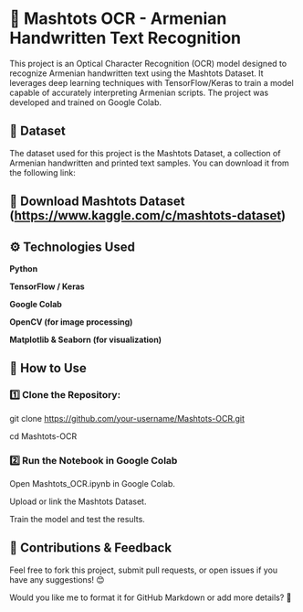 # **📌 Mashtots OCR - Armenian Handwritten Text Recognition**

This project is an Optical Character Recognition (OCR) model designed to recognize Armenian handwritten text using the Mashtots Dataset. It leverages deep learning techniques with TensorFlow/Keras to train a model capable of accurately interpreting Armenian scripts. The project was developed and trained on Google Colab.

## **📂 Dataset**

The dataset used for this project is the Mashtots Dataset, a collection of Armenian handwritten and printed text samples. You can download it from the following link:

## **🔗 Download Mashtots Dataset** (https://www.kaggle.com/c/mashtots-dataset)

## **⚙️ Technologies Used**

__Python__

__TensorFlow / Keras__

__Google Colab__

__OpenCV (for image processing)__

__Matplotlib & Seaborn (for visualization)__


## **📜 How to Use**

### 1️⃣ Clone the Repository:

git clone https://github.com/your-username/Mashtots-OCR.git

cd Mashtots-OCR

### 2️⃣ Run the Notebook in Google Colab

Open Mashtots_OCR.ipynb in Google Colab.

Upload or link the Mashtots Dataset.

Train the model and test the results.


## **📢 Contributions & Feedback**

Feel free to fork this project, submit pull requests, or open issues if you have any suggestions! 😊

Would you like me to format it for GitHub Markdown or add more details? 🚀
